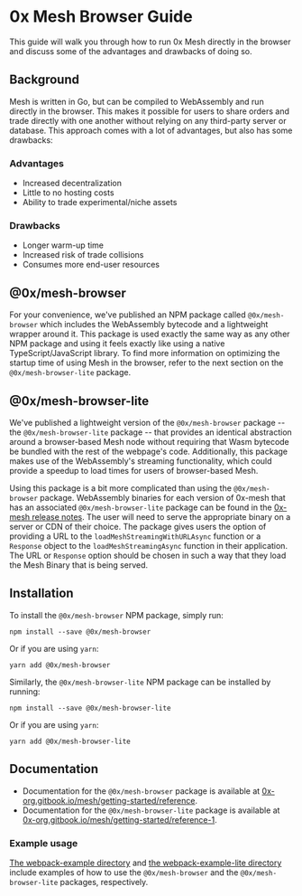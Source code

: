 # 0x Mesh Browser Guide

This guide will walk you through how to run 0x Mesh directly in the browser and
discuss some of the advantages and drawbacks of doing so.

## Background

Mesh is written in Go, but can be compiled to WebAssembly and run directly in
the browser. This makes it possible for users to share orders and trade directly
with one another without relying on any third-party server or database. This
approach comes with a lot of advantages, but also has some drawbacks:

### Advantages

-   Increased decentralization
-   Little to no hosting costs
-   Ability to trade experimental/niche assets

### Drawbacks

-   Longer warm-up time
-   Increased risk of trade collisions
-   Consumes more end-user resources

## @0x/mesh-browser

For your convenience, we've published an NPM package called `@0x/mesh-browser`
which includes the WebAssembly bytecode and a lightweight wrapper around it. This
package is used exactly the same way as any other NPM package and using it feels
exactly like using a native TypeScript/JavaScript library. To find more information
on optimizing the startup time of using Mesh in the browser, refer to the next
section on the `@0x/mesh-browser-lite` package.

## @0x/mesh-browser-lite

We've published a lightweight version of the `@0x/mesh-browser` package -- the
`@0x/mesh-browser-lite` package -- that provides an identical abstraction around a
browser-based Mesh node without requiring that Wasm bytecode be bundled with the
rest of the webpage's code. Additionally, this package makes use of the
WebAssembly's streaming functionality, which could provide a speedup to load
times for users of browser-based Mesh.

Using this package is a bit more complicated than using the `@0x/mesh-browser` package.
WebAssembly binaries for each version of 0x-mesh that has an associated `@0x/mesh-browser-lite`
package can be found in the [0x-mesh release notes](https://github.com/0xProject/0x-mesh/releases).
The user will need to serve the appropriate binary on a server or CDN of their choice.
The package gives users the option of providing a URL to the `loadMeshStreamingWithURLAsync`
function or a `Response` object to the `loadMeshStreamingAsync` function in their
application. The URL or `Response` option should be chosen in such a way that they
load the Mesh Binary that is being served.

## Installation

To install the `@0x/mesh-browser` NPM package, simply run:

```
npm install --save @0x/mesh-browser
```

Or if you are using `yarn`:

```
yarn add @0x/mesh-browser
```

Similarly, the `@0x/mesh-browser-lite` NPM package can be installed by running:

```
npm install --save @0x/mesh-browser-lite
```

Or if you are using `yarn`:

```
yarn add @0x/mesh-browser-lite
```

## Documentation

-   Documentation for the `@0x/mesh-browser` package is available at
    [0x-org.gitbook.io/mesh/getting-started/reference](https://0x-org.gitbook.io/mesh/getting-started/reference).
-   Documentation for the `@0x/mesh-browser-lite` package is available at
    [0x-org.gitbook.io/mesh/getting-started/reference-1](https://0x-org.gitbook.io/mesh/getting-started/reference-1).

### Example usage

[The webpack-example directory](../packages/mesh-webpack-example) and
[the webpack-example-lite directory](../packages/mesh-webpack-example-lite) include
examples of how to use the `@0x/mesh-browser` and the `@0x/mesh-browser-lite` packages,
respectively.
